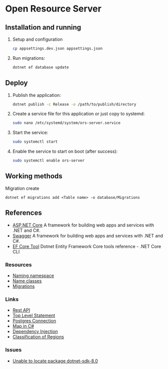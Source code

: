 # Open Resource Server

## Installation and running

1. Setup and configuration
    ```bash
    cp appsettings.dev.json appsettings.json
    ```
2. Run migrations:
    ```bash
    dotnet ef database update
    ```

## Deploy

1. Publish the application:

    ```bash
    dotnet publish -c Release -o /path/to/publish/directory
    ```

2. Create a service file for this application or just copy to systemd:

    ```bash 
    sudo nano /etc/systemd/system/ors-server.service
    ```

3. Start the service:
    ```bash
   sudo systemctl start
    ```
4. Enable the service to start on boot (after success):
    ```bash
   sudo systemctl enable ors-server
    ```

## Working methods

Migration create

``dotnet ef migrations add <Table name> -o database/Migrations``

## References

- [ASP.NET Core](https://dotnet.microsoft.com/en-us/apps/aspnet) A framework for building web apps and services with .NET and C#.
- [Swagger](https://swagger.io/) A framework for building web apps and services with .NET and C#.
- [EF Core Tool](https://learn.microsoft.com/en-us/ef/core/cli/dotnet) Dotnet Entity Framework Core tools reference - .NET Core CLI

### Resources

- [Naming namespace](https://learn.microsoft.com/en-us/dotnet/standard/design-guidelines/names-of-namespaces)
- [Name classes](https://learn.microsoft.com/en-us/dotnet/csharp/fundamentals/coding-style/identifier-names)
- [Migrations](https://learn.microsoft.com/en-us/ef/core/managing-schemas/migrations/?tabs=dotnet-core-cli)

### Links

- [Rest API]( https://medium.com/@jeslurrahman/understand-the-web-rest-api-asp-net-core-web-api-in-c-8236e2bcb0f1)
- [Top Level Statement](https://learn.microsoft.com/en-us/dotnet/csharp/tutorials/top-level-statements)
- [Postgres Connection](https://medium.com/@saisiva249/how-to-configure-postgres-database-for-a-net-a2ee38f29372)
- [Map in C#](https://www.c-sharpcorner.com/blogs/dictionary-and-maps-in-c-sharp)
- [Dependency Injection](https://learn.microsoft.com/en-us/aspnet/core/fundamentals/dependency-injection?view=aspnetcore-8.0)
- [Classification of Regions](https://github.com/kenjebaev/regions)

### Issues

- [Unable to locate package dotnet-sdk-8.0](https://stackoverflow.com/questions/77498786/unable-to-locate-package-dotnet-sdk-8-0)
